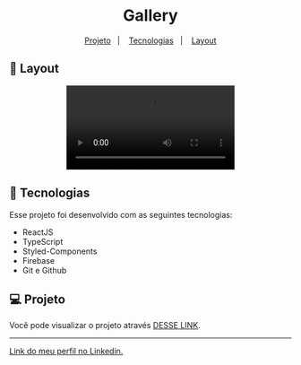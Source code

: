 <h1 align="center"> Gallery </h1>

<p align="center">
  <a href="#-projeto">Projeto</a>&nbsp;&nbsp;&nbsp;|&nbsp;&nbsp;&nbsp;
  <a href="#-tecnologias">Tecnologias</a>&nbsp;&nbsp;&nbsp;|&nbsp;&nbsp;&nbsp;
  <a href="#-layout">Layout</a>
</p>

## 🔖 Layout

<p align="center">
  <video src="https://user-images.githubusercontent.com/111329429/203358884-44ef7cbe-9965-4772-b5f8-c3528e3b59bb.mp4">
</p>

## 🚀 Tecnologias

Esse projeto foi desenvolvido com as seguintes tecnologias:

- ReactJS
- TypeScript
- Styled-Components
- Firebase
- Git e Github

## 💻 Projeto

Você pode visualizar o projeto através [DESSE LINK](https://gallery-da9f9.web.app/).

---

[Link do meu perfil no Linkedin.](https://www.linkedin.com/in/felipe-moises-4a1b58248/)

